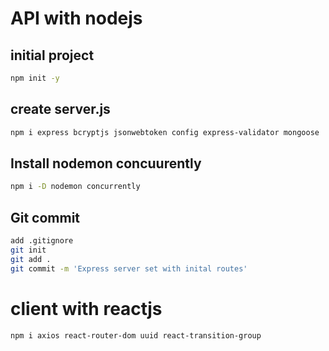 # API with nodejs

## initial project

```sh
npm init -y
```

## create server.js

```sh
npm i express bcryptjs jsonwebtoken config express-validator mongoose
```

## Install nodemon concuurently

```sh
npm i -D nodemon concurrently

```

## Git commit

```sh
add .gitignore
git init
git add .
git commit -m 'Express server set with inital routes'
```

# client with reactjs

```sh
npm i axios react-router-dom uuid react-transition-group
```
